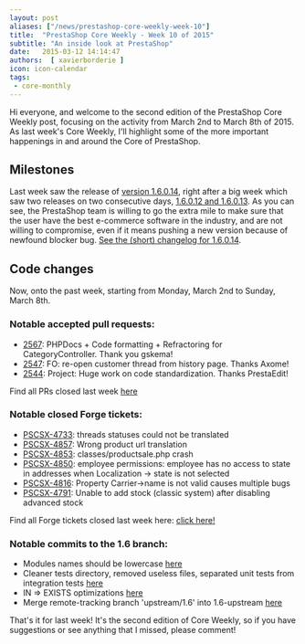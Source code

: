 ```yaml
---
layout: post
aliases: ["/news/prestashop-core-weekly-week-10"]
title:  "PrestaShop Core Weekly - Week 10 of 2015"
subtitle: "An inside look at PrestaShop"
date:   2015-03-12 14:14:47
authors:  [ xavierborderie ]
icon: icon-calendar
tags:
 - core-monthly
---
```


Hi everyone, and welcome to the second edition of the PrestaShop Core Weekly post, focusing on the activity from March 2nd to March 8th of 2015.
As last week's Core Weekly, I'll highlight some of the more important happenings in and around the Core of PrestaShop.

## Milestones

Last week saw the release of [version 1.6.0.14](https://www.prestashop.com/forums/topic/423651-new-release-prestashop-16014/), right after a big week which saw two releases on two consecutive days, [1.6.0.12 and 1.6.0.13](https://www.prestashop.com/forums/topic/428304-prestashop-core-weekly-week-10/). As you can see, the PrestaShop team is willing to go the extra mile to make sure that the user have the best e-commerce software in the industry, and are not willing to compromise, even if it means pushing a new version because of newfound blocker bug.
[See the (short) changelog for 1.6.0.14](https://www.prestashop.com/en/developers-versions/changelog/1.6.0.14).

## Code changes

Now, onto the past week, starting from Monday, March 2nd to Sunday, March 8th.

### Notable accepted pull requests:

* [2567](https://github.com/PrestaShop/PrestaShop/pull/2567): PHPDocs + Code formatting + Refractoring for CategoryController. Thank you gskema!
* [2547](https://github.com/PrestaShop/PrestaShop/pull/2547): FO: re-open customer thread from history page. Thanks Axome!
* [2544](https://github.com/PrestaShop/PrestaShop/pull/2544): Project: Huge work on code standardization. Thanks PrestaEdit!

Find all PRs closed last week [here](https://github.com/PrestaShop/PrestaShop/pulls?q=is%3Apr+merged%3A%3E2015-03-02+is%3Aclosed)

### Notable closed Forge tickets:

* [PSCSX-4733](http://forge.prestashop.com/browse/PSCSX-4733): threads statuses could not be translated
* [PSCSX-4857](http://forge.prestashop.com/browse/PSCSX-4857): Wrong product url translation
* [PSCSX-4853](http://forge.prestashop.com/browse/PSCSX-4853): classes/productsale.php crash
* [PSCSX-4850](http://forge.prestashop.com/browse/PSCSX-4850): employee permissions: employee has no access to state in addresses when Localization -> state is not selected
* [PSCSX-4816](http://forge.prestashop.com/browse/PSCSX-4816): Property Carrier->name is not valid causes multiple bugs
* [PSCSX-4791](http://forge.prestashop.com/browse/PSCSX-4791): Unable to add stock (classic system) after disabling advanced stock

Find all Forge tickets closed last week here: [click here!](http://forge.prestashop.com/browse/PSCSX-4775?jql=project%20%3D%20PSCSX%20AND%20status%20in%20%28Resolved%2C%20Closed%29%20AND%20resolution%20in%20%28Fixed%2C%20Done%29%20AND%20resolved%20%3E%3D%202015-03-02%20AND%20resolved%20%3C%3D%202015-03-08%20ORDER%20BY%20updated%20DESC)

### Notable commits to the 1.6 branch:

* Modules names should be lowercase [here](https://github.com/PrestaShop/PrestaShop/commit/e501e7fecb8d7f1fe621458665faf544d9fe9108)
* Cleaner tests directory, removed useless files, separated unit tests from integration tests [here](https://github.com/PrestaShop/PrestaShop/commit/c04c8aeec1a779b07dd4fde42366c3085124e79b)
* IN => EXISTS optimizations [here](https://github.com/PrestaShop/PrestaShop/commit/c55f7dfa5303dd485aab8bcb82494667a2591c4e)
* Merge remote-tracking branch 'upstream/1.6' into 1.6-upstream [here](https://github.com/PrestaShop/PrestaShop/commit/de73e84bff780a125038070454c3198c1621670f)

That's it for last week!
It's the second edition of Core Weekly, so if you have suggestions or see anything that I missed, please comment!
